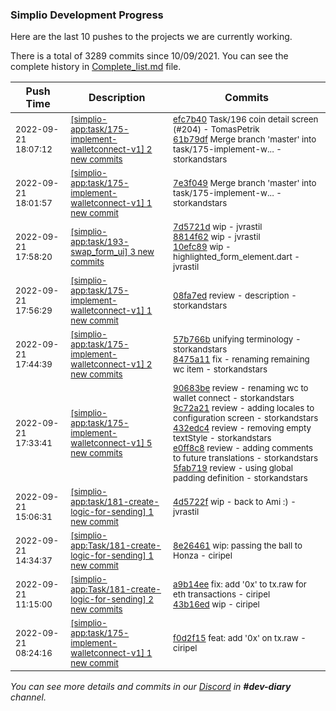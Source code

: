 
### Simplio Development Progress

Here are the last 10 pushes to the projects we are currently working.

There is a total of 3289 commits since 10/09/2021. You can see the complete history in
 [Complete_list.md](Complete_list.md) file.

| Push Time | Description | Commits |
| --- | --- | --- |
| <sub>2022-09-21 18:07:12</sub> | <sub>[[simplio-app:task/175\-implement\-walletconnect\-v1] 2 new commits](https://github.com/SimplioOfficial/simplio-app/compare/7e3f049e8040...61b79df84dba)</sub> | <sub>[efc7b40](https://github.com/SimplioOfficial/simplio-app/commit/efc7b40970f16888ed02788f32b0039f37a5e45d) Task/196 coin detail screen (#204) - TomasPetrik<br>[61b79df](https://github.com/SimplioOfficial/simplio-app/commit/61b79df84dbad221c415ab327d5ca2868de059a7) Merge branch 'master' into task/175-implement-w... - storkandstars</sub> |
| <sub>2022-09-21 18:01:57</sub> | <sub>[[simplio-app:task/175\-implement\-walletconnect\-v1] 1 new commit](https://github.com/SimplioOfficial/simplio-app/commit/7e3f049e8040a271dbbfa2ea72edd2c79c5c74e0)</sub> | <sub>[7e3f049](https://github.com/SimplioOfficial/simplio-app/commit/7e3f049e8040a271dbbfa2ea72edd2c79c5c74e0) Merge branch 'master' into task/175-implement-w... - storkandstars</sub> |
| <sub>2022-09-21 17:58:20</sub> | <sub>[[simplio-app:task/193\-swap\_form\_ui] 3 new commits](https://github.com/SimplioOfficial/simplio-app/compare/cdd41a33a1c3...10efc89c88cf)</sub> | <sub>[7d5721d](https://github.com/SimplioOfficial/simplio-app/commit/7d5721dc44c4442df8173be1c15789aadd37e618) wip - jvrastil<br>[8814f62](https://github.com/SimplioOfficial/simplio-app/commit/8814f62d63aff0901b6e850a5c89db4d878cde52) wip - jvrastil<br>[10efc89](https://github.com/SimplioOfficial/simplio-app/commit/10efc89c88cf0de7268a2114b51bee663b632a60) wip - highlighted_form_element.dart - jvrastil</sub> |
| <sub>2022-09-21 17:56:29</sub> | <sub>[[simplio-app:task/175\-implement\-walletconnect\-v1] 1 new commit](https://github.com/SimplioOfficial/simplio-app/commit/08fa7edc8d5ed1ed6dc7b78580caba2fa9550ea3)</sub> | <sub>[08fa7ed](https://github.com/SimplioOfficial/simplio-app/commit/08fa7edc8d5ed1ed6dc7b78580caba2fa9550ea3) review - description - storkandstars</sub> |
| <sub>2022-09-21 17:44:39</sub> | <sub>[[simplio-app:task/175\-implement\-walletconnect\-v1] 2 new commits](https://github.com/SimplioOfficial/simplio-app/compare/5fab719b58a4...8475a1176302)</sub> | <sub>[57b766b](https://github.com/SimplioOfficial/simplio-app/commit/57b766be4ed93b0f8be2d44a4404a58253e2a900) unifying terminology - storkandstars<br>[8475a11](https://github.com/SimplioOfficial/simplio-app/commit/8475a1176302b0acc6ac6be94b90ad228bdcb0b7) fix - renaming remaining wc item - storkandstars</sub> |
| <sub>2022-09-21 17:33:41</sub> | <sub>[[simplio-app:task/175\-implement\-walletconnect\-v1] 5 new commits](https://github.com/SimplioOfficial/simplio-app/compare/f0d2f155c87f...5fab719b58a4)</sub> | <sub>[90683be](https://github.com/SimplioOfficial/simplio-app/commit/90683bedd2abd731b455d0c2219f31b6e3e88d2c) review - renaming wc to wallet connect - storkandstars<br>[9c72a21](https://github.com/SimplioOfficial/simplio-app/commit/9c72a217fbf0ab19d23fcb1b6769209c26caf75f) review - adding locales to configuration screen - storkandstars<br>[432edc4](https://github.com/SimplioOfficial/simplio-app/commit/432edc4e392f230bc2245ff3a50ed8ac3d87379e) review - removing empty textStyle - storkandstars<br>[e0ff8c8](https://github.com/SimplioOfficial/simplio-app/commit/e0ff8c8bb6612a56126c75fac60535e2d663f556) review - adding comments to future translations - storkandstars<br>[5fab719](https://github.com/SimplioOfficial/simplio-app/commit/5fab719b58a44d89d9bd37c2dacae1f0cf3a8901) review - using global padding definition - storkandstars</sub> |
| <sub>2022-09-21 15:06:31</sub> | <sub>[[simplio-app:task/181\-create\-logic\-for\-sending] 1 new commit](https://github.com/SimplioOfficial/simplio-app/commit/4d5722f6ca914200913b431fe366896b94e7465c)</sub> | <sub>[4d5722f](https://github.com/SimplioOfficial/simplio-app/commit/4d5722f6ca914200913b431fe366896b94e7465c) wip - back to Ami :) - jvrastil</sub> |
| <sub>2022-09-21 14:34:37</sub> | <sub>[[simplio-app:Task/181\-create\-logic\-for\-sending] 1 new commit](https://github.com/SimplioOfficial/simplio-app/commit/8e26461c59690901d2fcfe02db0f854a8de7804c)</sub> | <sub>[8e26461](https://github.com/SimplioOfficial/simplio-app/commit/8e26461c59690901d2fcfe02db0f854a8de7804c) wip: passing the ball to Honza - ciripel</sub> |
| <sub>2022-09-21 11:15:00</sub> | <sub>[[simplio-app:Task/181\-create\-logic\-for\-sending] 2 new commits](https://github.com/SimplioOfficial/simplio-app/compare/19a2670613ec...43b16ed85a42)</sub> | <sub>[a9b14ee](https://github.com/SimplioOfficial/simplio-app/commit/a9b14eef60bd0b82ef6b8f699c9c95743008b720) fix: add '0x' to tx.raw for eth transactions - ciripel<br>[43b16ed](https://github.com/SimplioOfficial/simplio-app/commit/43b16ed85a42b2adf79f050c00ebb4414bf09557) wip - ciripel</sub> |
| <sub>2022-09-21 08:24:16</sub> | <sub>[[simplio-app:task/175\-implement\-walletconnect\-v1] 1 new commit](https://github.com/SimplioOfficial/simplio-app/commit/f0d2f155c87fc4139748bdff387b38f40fad2316)</sub> | <sub>[f0d2f15](https://github.com/SimplioOfficial/simplio-app/commit/f0d2f155c87fc4139748bdff387b38f40fad2316) feat: add '0x' on tx.raw - ciripel</sub> |

_You can see more details and commits in our [Discord](https://discord.gg/aKhjuwZmdP) in **#dev-diary** channel._
